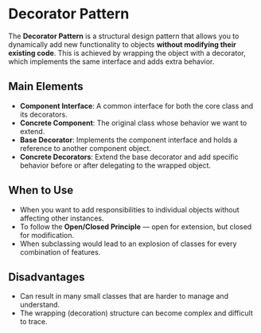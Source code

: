 # Decorator Pattern

The **Decorator Pattern** is a structural design pattern that allows you to dynamically 
add new functionality to objects **without modifying their existing code**. This is achieved 
by wrapping the object with a decorator, which implements the same interface and adds extra behavior.

## Main Elements

- **Component Interface**: A common interface for both the core class and its decorators.
- **Concrete Component**: The original class whose behavior we want to extend.
- **Base Decorator**: Implements the component interface and holds a reference to another component object.
- **Concrete Decorators**: Extend the base decorator and add specific behavior before or after delegating to the wrapped object.

## When to Use

- When you want to add responsibilities to individual objects without affecting other instances.
- To follow the **Open/Closed Principle** — open for extension, but closed for modification.
- When subclassing would lead to an explosion of classes for every combination of features.

## Disadvantages

- Can result in many small classes that are harder to manage and understand.
- The wrapping (decoration) structure can become complex and difficult to trace.
